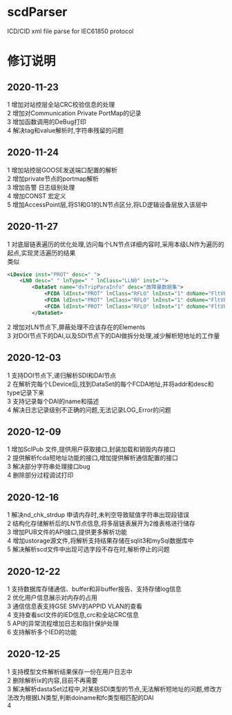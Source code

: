 # scdParser
ICD/CID xml file parse for IEC61850 protocol  

# 修订说明
## 2020-11-23
1 增加对站控层全站CRC校验信息的处理  
2 增加对Communication Private PortMap的记录  
3 增加函数调用的DeBug打印  
4 解决tag和value解析时,字符串残留的问题  

## 2020-11-24
1 增加站控层GOOSE发送端口配置的解析  
2 增加private节点的portmap解析  
3 增加告警 日志级别处理  
4 增加CONST 宏定义  
5 增加AccessPoint层,将S1和G1的LN节点区分,将LD逻辑设备层放入该层中  
   
## 2020-11-27

1 对底层链表遍历的优化处理,访问每个LN节点详细内容时,采用本级LN作为遍历的起点,实现灵活遍历的结果  
类似  
``` xml
<LDevice inst="PROT" desc=" ">
    <LN0 desc=" " lnType=" " lnClass="LLN0" inst="">
        <DataSet name="dsTripParaInfo" desc="故障量数据集">
            <FCDA ldInst="PROT" lnClass="RFLO" lnInst="1" doName="FltVPhA" fc="MX"/>
            <FCDA ldInst="PROT" lnClass="RFLO" lnInst="1" doName="FltVPhB" fc="MX"/>
            <FCDA ldInst="PROT" lnClass="RFLO" lnInst="1" doName="FltVPhC" fc="MX"/>
        </DataSet>
```
2 增加对LN节点下,屏蔽处理不应该存在的Elements  
3 对DOI节点下的DAI,以及SDI节点下的DAI做拆分处理,减少解析短地址的工作量  

## 2020-12-03 
1 支持DOI节点下,递归解析SDI和DAI节点  
2 在解析完每个LDevice后,找到DataSet的每个FCDA地址,并将addr和desc和type记录下来  
3 支持记录每个DAI的name和描述  
4 解决日志记录级别不正确的问题,无法记录LOG_Error的问题  

## 2020-12-09 
1 增加SclPub 文件,提供用户获取接口,封装加载和销毁内存接口  
2 提供解析fcda短地址功能的接口,增加提供解析通信配置的接口  
3 解决部分字符串处理接口bug  
4 删除部分过程调试打印  

## 2020-12-16 
1 解决nd_chk_strdup 申请内存时,未判空导致赋值字符串出现段错误  
2 结构化存储解析后的LN节点信息,将多层链表展开为2维表格进行储存  
3 增加PUB文件的API接口,提供更多解析功能  
4 增加ustorage源文件,将解析支持结果存储在sqlit3和mySql数据库中  
5 解决解析scd文件中出现可选字段不存在时,解析停止的问题  

## 2020-12-22  
1 支持数据库存储通信、buffer和非buffer报告、支持存储log信息  
2 优化用户信息展示对内存的占用  
3 通信信息表支持GSE SMV的APPID VLAN的查看  
4 支持查看scl文件的IED信息,crc和全站CRC信息  
5 API的异常流程增加日志和指针保护处理  
6 支持解析多个IED的功能  

## 2020-12-25 
1 支持模型文件解析结果保存一份在用户日志中  
2 删除解析ix的内容,目前不再需要  
3 解决解析dastaSet过程中,对某些SDI类型的节点,无法解析短地址的问题,修改方法改为根据LN类型,判断doiname和fc类型相匹配的DAI  
4 